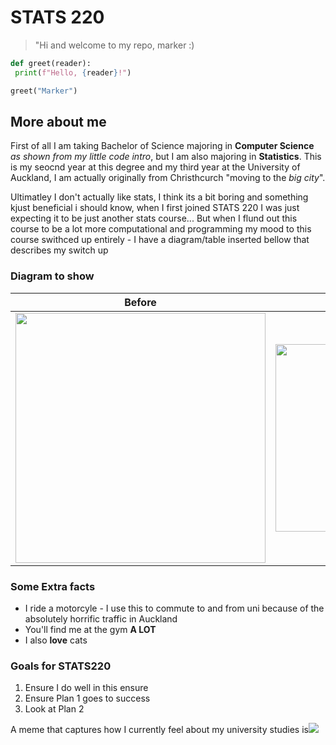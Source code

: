 # STATS 220 
> "Hi and welcome to my repo, marker :)
```python
def greet(reader):
 print(f"Hello, {reader}!")

greet("Marker")
```

## More about me 
First of all I am taking Bachelor of Science majoring in **Computer Science** *as shown from my little code intro*, but I am 
also majoring in **Statistics**. This is my seocnd year at this degree and my third year at the University of Auckland, 
I am actually originally from Christhcurch "moving to the *big city*".

Ultimatley I don't actually like stats, I think its a bit boring and something kjust beneficial i should know, when I first joined STATS 220 I was just expecting it to be just another stats course... But when I flund out this course to be a lot more computational and programming my mood to this course swithced up entirely - I have a diagram/table inserted bellow that describes my switch up 

### Diagram to show 
| Before | After |
|----------|----------|
|<img src="https://media.tenor.com/JQZPRf0YTicAAAAe/emoji-in-distress-emoji-sad.png" width="400"> | <img src="https://media.tenor.com/owsPz6f26FcAAAAM/happy-cat-silly-cat.gif" width="300"> |

### Some Extra facts 
* I ride a motorcyle - I use this to commute to and from uni because of the absolutely horrific traffic in Auckland
* You'll find me at the gym **A LOT**
* I also **love** cats

### Goals for STATS220 
1. Ensure I do well in this ensure
2. Ensure Plan 1 goes to success
3. Look at Plan 2

A meme that captures how I currently feel about my university studies is![](https://media.tenor.com/JQZPRf0YTicAAAAe/emoji-in-distress-emoji-sad.png)

